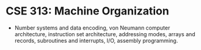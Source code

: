 # CSE 313: Machine Organization
- Number systems and data encoding, von Neumann computer architecture, instruction set architecture, addressing modes, arrays and records, subroutines and interrupts, I/O, assembly programming.
